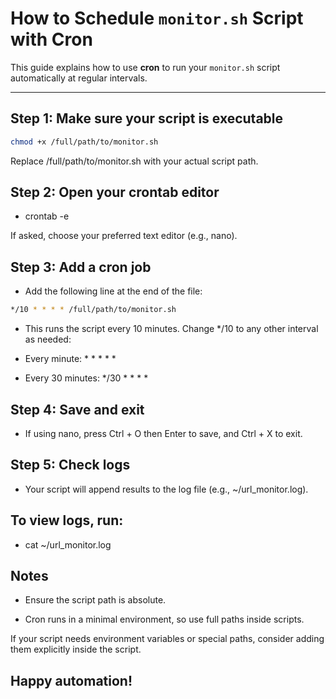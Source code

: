 # How to Schedule `monitor.sh` Script with Cron

This guide explains how to use **cron** to run your `monitor.sh` script automatically at regular intervals.

---

## Step 1: Make sure your script is executable

```bash
chmod +x /full/path/to/monitor.sh
``` 
Replace /full/path/to/monitor.sh with your actual script path.

## Step 2: Open your crontab editor

- crontab -e

If asked, choose your preferred text editor (e.g., nano).

## Step 3: Add a cron job
- Add the following line at the end of the file:

```bash
*/10 * * * * /full/path/to/monitor.sh
```

- This runs the script every 10 minutes. Change */10 to any other interval as needed:

- Every minute: * * * * *

- Every 30 minutes: */30 * * * *

## Step 4: Save and exit
- If using nano, press Ctrl + O then Enter to save, and Ctrl + X to exit.

## Step 5: Check logs
- Your script will append results to the log file (e.g., ~/url_monitor.log).

## To view logs, run:

- cat ~/url_monitor.log

## Notes
- Ensure the script path is absolute.

- Cron runs in a minimal environment, so use full paths inside scripts.

If your script needs environment variables or special paths, consider adding them explicitly inside the script.

Happy automation!
---